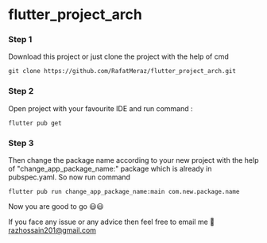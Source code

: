 # flutter_project_arch

### Step 1
Download this project or just clone the project with the help of cmd 

```
git clone https://github.com/RafatMeraz/flutter_project_arch.git
```

### Step 2
Open project with your favourite IDE and run command : 

```
flutter pub get
```

### Step 3
Then change the package name according to your new project with the help of "change_app_package_name:" package which is already in pubspec.yaml. So now run command

```
flutter pub run change_app_package_name:main com.new.package.name
```

Now you are good to go :smiley::smiley:	

If you face any issue or any advice then feel free to email me
:speech_balloon:razhossain201@gmail.com
